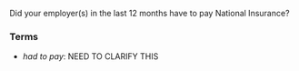Did your employer(s) in the last 12 months have to pay National Insurance?

### Terms
* *had to pay*: NEED TO CLARIFY THIS
